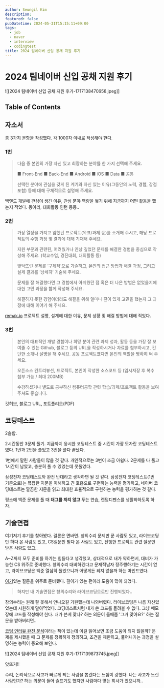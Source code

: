 ```yaml
---
author: Seungil Kim
description: 
featured: false
pubDatetime: 2024-05-31T15:15:11+09:00
tags:
  - job
  - naver
  - interview
  - codingtest
title: 2024 팀네이버 신입 공채 지원 후기
---
```

# 2024 팀네이버 신입 공채 지원 후기

![[2024 팀네이버 신입 공채 지원 후기-1717138470658.jpeg]]

## Table of Contents

## 자소서

총 3가지 문항을 작성했다. 각 1000자 이내로 작성해야 한다.
### 1번

> 다음 중 본인의 가장 자신 있고 희망하는 분야를 한 가지 선택해 주세요.
> 
> ■ Front-End ■ Back-End ■ Android ■ iOS ■ Data ■ 공통
> 
> 선택한 분야에 관심을 갖게 된 계기와 자신 있는 이유(그동안의 노력, 경험, 강점 포함) 등에 대해 구체적으로 설명해 주세요.

백엔드 개발에 관심이 생긴 이유, 관심 분야 역량을 쌓기 위해 지금까지 어떤 활동을 했는지 적었다. 동아리, 대회활동 인턴 등등..

### 2번

> 가장 열정을 가지고 임했던 프로젝트(목표/과제 등)를 소개해 주시고, 해당 프로젝트의 수행 과정 및 결과에 대해 기재해 주세요.
> 
> 지원 부문과 관련된, 어려웠거나 인상 깊었던 문제를 해결한 경험을 중심으로 작성해 주세요. (학교수업, 경진대회, 대외활동 등)
> 
> 맞닥뜨린 문제를 ‘구체적’으로 기술하고, 본인의 접근 방법과 해결 과정, 그리고 실제 결과를 ‘상세히’ 기술해 주세요.
> 
> 문제를 잘 해결했다면 그 경험에서 아쉬웠던 점 혹은 더 나은 방법은 없었을지에 대한 고민 과정을 함께 작성해 주세요.
> 
> 해결하지 못한 경험이더라도 해결을 위해 얼마나 깊이 있게 고민을 했는지 그 과정에 대해 이야기 해 주세요.

[remak.io](https://remak.io/) 프로젝트 설명, 설계에 대한 이유, 문제 상황 및 해결 방법에 대해 적었다. 

### 3번

> 본인의 대표적인 개발 경험이나 희망 분야 관련 과제 성과, 활동 등을 가장 잘 보여줄 수 있는 Github, 블로그 등의 URL을 작성하시거나 자료를 첨부하시고, 간단한 소개나 설명을 해 주세요. 공동 프로젝트였다면 본인의 역할을 명확히 써 주세요. 
> 
> 오픈소스 컨트리뷰션, 프로젝트, 본인이 작성한 소스코드 등 (임시저장 후 복수 첨부 가능 / 최대 200MB)
> 
> 수강하셨거나 별도로 공부하신 컴퓨터공학 관련 학습/과제/프로젝트 활동을 보여 주셔도 좋습니다.

깃허브, 블로그 URL, 포트폴리오(PDF)

## 코딩테스트

2솔합.

2시간동안 3문제 풀기. 지금까지 응시한 코딩테스트 중 시간이 가장 모자란 코딩테스트였다. 1번과 2번을 풀었고 3번을 풀다 끝났다. 

1번에서 말린 사람들이 많을 것 같다. 개인적으로는 3번이 조금 아쉽다. 2문제를 다 풀고 1시간이 남았고, 충분히 풀 수 있었는데 못풀었다. 

삼성전자 코딩테스트와 완전 반대라고 생각하면 될 것 같다. 삼성전자 코딩테스트(1번 기준으로)는 복잡한 지문을 이해하고 긴 호흡으로 구현하는 능력을 평가하고, 네이버 코딩테스트는 깔끔한 지문을 읽고 최대한 효율적으로 구현하는 능력을 평가하는 것 같다. 

평소에 백준 문제를 풀 때 **태그를 까지 않고** 푸는 연습, 랜덤디펜스를 생활화하도록 하자.

## 기술면접

여기저기 후기를 찾아봤다. 결론은 면바면. 창의수리 문제만 푼 사람도 있고, 라이브코딩만 하다 온 사람도 있고, CS질문만 받다 온 사람도 있고, 진행한 프로젝트 관련 질문만 받은 사람도 있고.. 

A~Z까지 모두 준비를 하기는 힘들다고 생각했고, 상대적으로 내가 약하면서, 대비가 가능한 CS 위주로 준비했다. 창의수리 대비하겠다고 문제적남자 정주행하기는 시간이 없고, 라이브코딩은 백준 열심히 풀었으니까 어떻게든 되지 않을까 하는 마인드였다. 

[여기](https://github.com/VSFe/Tech-Interview/tree/main)있는 질문을 위주로 준비했다. 깊이가 있는 편이라 도움이 많이 되었다.

> 하지만 내 기술면접은 창의수리와 라이브코딩으로만 진행되었다..

창의수리는 원래 잘 못해서 안나오길 기원했는데 나와버렸다. 라이브코딩은 나름 자신있었는데 시원하게 말아먹었다. 코딩테스트처럼 내가 쓴 코드를 돌려볼 수 없다. 그냥 메모장에 코드를 작성해야 한다. 내가 쓴게 맞나? 하는 의문이 들때쯤 '그거 맞아요?' 하는 질문을 받아버리면..

[코딩 인터뷰 완전 분석](https://product.kyobobook.co.kr/detail/S000001033111)이라는 책이 있는데 이걸 읽어보면 조금 도움이 되지 않을까? 문제를 제시했을 때 그 문제를 정확하게 정의하고, 조건을 제한하고, 풀어나가는 과정을 설명하는 능력이 중요해 보인다.  

![[2024 팀네이버 신입 공채 지원 후기-1717139873745.jpeg]]

앗뜨거!!

수리, 논리적으로 사고가 빠르게 되는 사람을 뽑겠다는 느낌이 강했다. 나는 사고가 느린 사람인가? 하는 의문이 들어 슬프기도 했지만 사람마다 맞는 회사가 있으니까..

